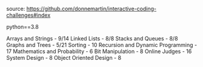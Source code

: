 source: https://github.com/donnemartin/interactive-coding-challenges#index

python==3.8

Arrays and Strings - 9/14
Linked Lists - 8/8
Stacks and Queues - 8/8
Graphs and Trees - 5/21
Sorting - 10
Recursion and Dynamic Programming - 17
Mathematics and Probability - 6
Bit Manipulation - 8
Online Judges - 16
System Design - 8
Object Oriented Design - 8
